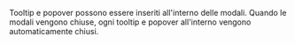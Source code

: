 Tooltip e popover possono essere inseriti all'interno delle modali. Quando le modali vengono chiuse, ogni tooltip e popover all'interno vengono automaticamente chiusi.

